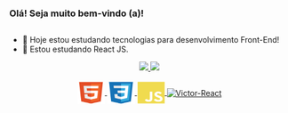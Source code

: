 ### Olá! Seja muito bem-vindo (a)!
##

- 🔭 Hoje estou estudando tecnologias para desenvolvimento Front-End!
- 🌱 Estou estudando React JS.

<div align="center">
  <a href="https://github.com/Victor-Olimpio">
  <img height="165em" src="https://github-readme-stats.vercel.app/api?username=Victor-Olimpio&show_icons=true&theme=radical&include_all_commits=true&count_private=true"/>
  <img height="165em" src="https://github-readme-stats.vercel.app/api/top-langs/?username=Victor-Olimpio&layout=compact&langs_count=7&theme=radical"/>
</div>
  <div align="center" style="display: inline_block"><br>
  <img align="center" alt="Victor-HTML" height="40" width="50" src="https://raw.githubusercontent.com/devicons/devicon/master/icons/html5/html5-original.svg">
  <img align="center" alt="Victor-CSS" height="40" width="50" src="https://raw.githubusercontent.com/devicons/devicon/master/icons/css3/css3-original.svg">
  <img align="center" alt="Victor-JS" height="40" width="50" src="https://raw.githubusercontent.com/devicons/devicon/master/icons/javascript/javascript-plain.svg">
  <img align="center" alt="Victor-React" height="40" width="50" src="https://cdn.jsdelivr.net/gh/devicons/devicon/icons/react/react-original.svg" />
</div>
